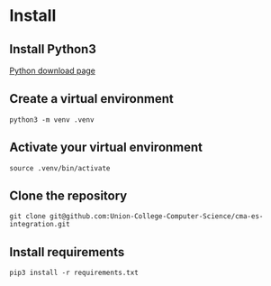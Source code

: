 # Install

## Install Python3

[Python download page](https://www.python.org/downloads/)

## Create a virtual environment

`python3 -m venv .venv`

## Activate your virtual environment

`source .venv/bin/activate`

## Clone the repository

`git clone git@github.com:Union-College-Computer-Science/cma-es-integration.git`

## Install requirements

`pip3 install -r requirements.txt`
